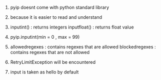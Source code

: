 1. pyip doesnt come with python standard library

2. because it is easier to read and understand

3. inputint() : returns integers
   inputfloat() : returns float value

4. pyip.inputint(min = 0 , max = 99)

5. allowedregexes : contains regexes that are allowed
   blockedregexes : contains regexes that are not allowed

6. RetryLimitException will be encountered

7. input is taken as hello by default

